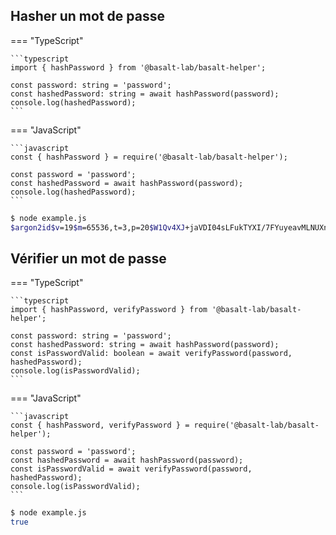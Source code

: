 ## **Hasher un mot de passe**

=== "TypeScript"

    ```typescript
    import { hashPassword } from '@basalt-lab/basalt-helper';

    const password: string = 'password';
    const hashedPassword: string = await hashPassword(password);
    console.log(hashedPassword);
    ```

=== "JavaScript"

    ```javascript
    const { hashPassword } = require('@basalt-lab/basalt-helper');

    const password = 'password';
    const hashedPassword = await hashPassword(password);
    console.log(hashedPassword);
    ```

<!-- termynal -->

```bash
$ node example.js
$argon2id$v=19$m=65536,t=3,p=20$W1Qv4XJ+jaVDI04sLFukTYXI/7FYuyeavMLNUXnnrPQ$JfQgEbewRGjjGIpGEIDp/vIqeX7avK2DqYIddilsqng
```

## **Vérifier un mot de passe**

=== "TypeScript"

    ```typescript
    import { hashPassword, verifyPassword } from '@basalt-lab/basalt-helper';

    const password: string = 'password';
    const hashedPassword: string = await hashPassword(password);
    const isPasswordValid: boolean = await verifyPassword(password, hashedPassword);
    console.log(isPasswordValid);
    ```
=== "JavaScript"

    ```javascript
    const { hashPassword, verifyPassword } = require('@basalt-lab/basalt-helper');

    const password = 'password';
    const hashedPassword = await hashPassword(password);
    const isPasswordValid = await verifyPassword(password, hashedPassword);
    console.log(isPasswordValid);
    ```
<!-- termynal -->

```bash
$ node example.js
true
```

<script data-name="BMC-Widget"
    data-cfasync="false"
    src="https://cdnjs.buymeacoffee.com/1.0.0/widget.prod.min.js"
    data-id="necrelox"
    data-description="Support me on Buy me a coffee!"
    data-message="Merci de votre visite!"
    data-color="#5F7FFF"
    data-position="Right"
    data-x_margin="18"
    data-y_margin="22" />
